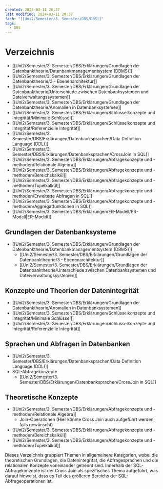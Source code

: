 ```yaml
---
created: 2024-03-11 20:37
last modified: 2024-03-11 20:37
fach: "[[Uni2/Semester/3. Semester/DBS/DBS]]"
tags:
  - DBS
---
```


# Verzeichnis

- [[Uni2/Semester/3. Semester/DBS/Erklärungen/Grundlagen der Datenbanktheorie/Datenbankmanagementsystem (DBMS)]]
- [[Uni2/Semester/3. Semester/DBS/Erklärungen/Grundlagen der Datenbanktheorie/3 - Ebenenarchitektur]]
- [[Uni2/Semester/3. Semester/DBS/Erklärungen/Grundlagen der Datenbanktheorie/Unterschiede zwischen Datenbanksystemen und Dateiverwaltungssystemen]]
- [[Uni2/Semester/3. Semester/DBS/Erklärungen/Grundlagen der Datenbanktheorie/Anomalien in Datenbanksystemen]]
- [[Uni2/Semester/3. Semester/DBS/Erklärungen/Schlüsselkonzepte und Integrität/Minimale Schlüssel]]
- [[Uni2/Semester/3. Semester/DBS/Erklärungen/Schlüsselkonzepte und Integrität/Referenzielle Integrität]]
- [[Uni2/Semester/3. Semester/DBS/Erklärungen/Datenbanksprachen/Data Definition Language (DDL)]]
- [[Uni2/Semester/3. Semester/DBS/Erklärungen/Datenbanksprachen/CrossJoin in SQL]]
- [[Uni2/Semester/3. Semester/DBS/Erklärungen/Abfragekonzepte und -methoden/Relationale Algebra]]
- [[Uni2/Semester/3. Semester/DBS/Erklärungen/Abfragekonzepte und -methoden/Bereichskalkül]]
- [[Uni2/Semester/3. Semester/DBS/Erklärungen/Abfragekonzepte und -methoden/Tupelkalkül]]
- [[Uni2/Semester/3. Semester/DBS/Erklärungen/Abfragekonzepte und -methoden/Erweiterte Abfragen in SQL]]
- [[Uni2/Semester/3. Semester/DBS/Erklärungen/Abfragekonzepte und -methoden/Aggregatfunktionen in SQL]]
- [[Uni2/Semester/3. Semester/DBS/Erklärungen/ER-Modell/ER-Modell|ER-Modell]]



## Grundlagen der Datenbanksysteme
- [[Uni2/Semester/3. Semester/DBS/Erklärungen/Grundlagen der Datenbanktheorie/Datenbankmanagementsystem (DBMS)]]
	- [[Uni2/Semester/3. Semester/DBS/Erklärungen/Grundlagen der Datenbanktheorie/3 - Ebenenarchitektur]]
	- [[Uni2/Semester/3. Semester/DBS/Erklärungen/Grundlagen der Datenbanktheorie/Unterschiede zwischen Datenbanksystemen und Dateiverwaltungssystemen]]

## Konzepte und Theorien der Datenintegrität
- [[Uni2/Semester/3. Semester/DBS/Erklärungen/Grundlagen der Datenbanktheorie/Anomalien in Datenbanksystemen]]
- [[Uni2/Semester/3. Semester/DBS/Erklärungen/Schlüsselkonzepte und Integrität/Minimale Schlüssel]]
- [[Uni2/Semester/3. Semester/DBS/Erklärungen/Schlüsselkonzepte und Integrität/Referenzielle Integrität]]

## Sprachen und Abfragen in Datenbanken
- [[Uni2/Semester/3. Semester/DBS/Erklärungen/Datenbanksprachen/Data Definition Language (DDL)]]
- SQL-Abfragekonzepte
  - [[Uni2/Semester/3. Semester/DBS/Erklärungen/Datenbanksprachen/CrossJoin in SQL]]

## Theoretische Konzepte
- [[Uni2/Semester/3. Semester/DBS/Erklärungen/Abfragekonzepte und -methoden/Relationale Algebra]]
  - Join-Operationen (Hier könnte Cross Join auch aufgeführt werden, falls gewünscht)
- [[Uni2/Semester/3. Semester/DBS/Erklärungen/Abfragekonzepte und -methoden/Bereichskalkül]]
- [[Uni2/Semester/3. Semester/DBS/Erklärungen/Abfragekonzepte und -methoden/Tupelkalkül]]

Dieses Verzeichnis gruppiert Themen in allgemeinere Kategorien, wobei die theoretischen Grundlagen, die Datenintegrität, die Abfragesprachen und die relationalen Konzepte voneinander getrennt sind. Innerhalb der SQL-Abfragekonzepte ist der Cross Join als spezifisches Thema aufgeführt, was darauf hinweist, dass es Teil des größeren Bereichs der SQL-Abfrageoperationen ist.
